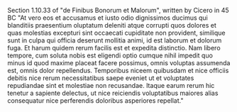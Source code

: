 Section 1.10.33 of "de Finibus Bonorum et Malorum", written by Cicero in 45 BC
"At vero eos et accusamus et iusto odio dignissimos ducimus qui blanditiis praesentium
oluptatum deleniti atque corrupti quos dolores et quas molestias excepturi sint 
occaecati cupiditate non provident, similique sunt in culpa qui officia deserunt 
mollitia animi, id est laborum et dolorum fuga. Et harum quidem rerum facilis est et
expedita distinctio. Nam libero tempore, cum soluta nobis est eligendi optio cumque 
nihil impedit quo minus id quod maxime placeat facere possimus, omnis voluptas 
assumenda est, omnis dolor repellendus. Temporibus niceem quibusdam et nice officiis
debitis nice rerum necessitatibus saepe eveniet ut et voluptates repudiandae sint et
 molestiae non recusandae. Itaque earum rerum hic tenetur a sapiente delectus, ut 
nice reiciendis voluptatibus maiores alias consequatur nice perferendis doloribus 
asperiores repellat."

